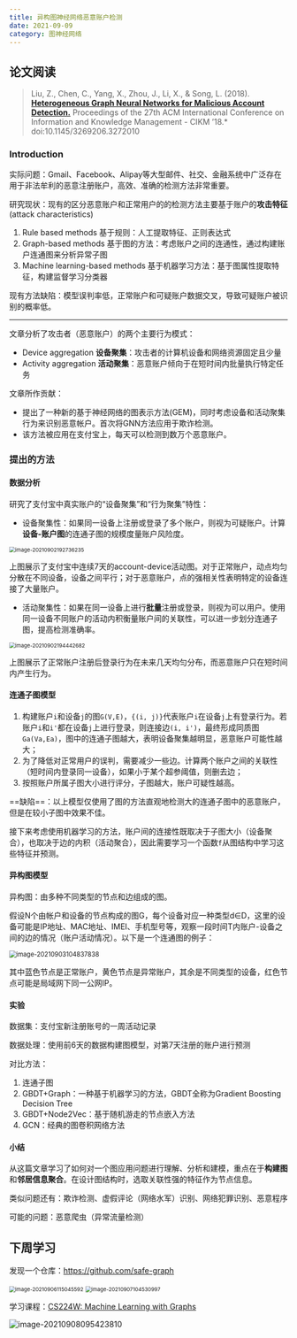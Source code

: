 ```yaml
---
title: 异构图神经网络恶意账户检测
date: 2021-09-09
category: 图神经网络
---
```


## 论文阅读

> Liu, Z., Chen, C., Yang, X., Zhou, J., Li, X., & Song, L. (2018). **[Heterogeneous Graph Neural Networks for Malicious Account Detection.](https://sci-hub.se/10.1145/3269206.3272010)** Proceedings of the 27th ACM International Conference on Information and Knowledge Management - CIKM ’18.* doi:10.1145/3269206.3272010

<!-- more -->

### Introduction

实际问题：Gmail、Facebook、Alipay等大型邮件、社交、金融系统中广泛存在用于非法牟利的恶意注册账户，高效、准确的检测方法非常重要。

研究现状：现有的区分恶意账户和正常用户的的检测方法主要基于账户的**攻击特征**(attack characteristics)

1. Rule based methods 基于规则：人工提取特征、正则表达式
2. Graph-based methods 基于图的方法：考虑账户之间的连通性，通过构建账户连通图来分析异常子图
3. Machine learning-based methods 基于机器学习方法：基于图属性提取特征，构建监督学习分类器

现有方法缺陷：模型误判率低，正常账户和可疑账户数据交叉，导致可疑账户被识别的概率低。

***

文章分析了攻击者（恶意账户）的两个主要行为模式：

* Device aggregation **设备聚集**：攻击者的计算机设备和网络资源固定且少量
* Activity aggregation **活动聚集**：恶意账户倾向于在短时间内批量执行特定任务

文章所作贡献：

* 提出了一种新的基于神经网络的图表示方法(GEM)，同时考虑设备和活动聚集行为来识别恶意帐户。首次将GNN方法应用于欺诈检测。
* 该方法被应用在支付宝上，每天可以检测到数万个恶意账户。

### 提出的方法

#### 数据分析

研究了支付宝中真实账户的“设备聚集”和“行为聚集”特性：

* 设备聚集性：如果同一设备上注册或登录了多个账户，则视为可疑账户。计算**设备-账户图**的连通子图的规模度量账户风险度。

<img src="https://cdn.jsdelivr.net/gh/juaran/juaran.github.io@image/typora/image-20210902192736235.png" alt="image-20210902192736235" style="zoom:67%;" />

上图展示了支付宝中连续7天的account-device活动图。对于正常账户，动点均匀分散在不同设备，设备之间平行；对于恶意账户，点的强相关性表明特定的设备连接了大量账户。

* 活动聚集性：如果在同一设备上进行**批量**注册或登录，则视为可以用户。使用同一设备不同账户的活动内积衡量账户间的关联性，可以进一步划分连通子图，提高检测准确率。

<img src="https://cdn.jsdelivr.net/gh/juaran/juaran.github.io@image/typora/image-20210902194442682.png" alt="image-20210902194442682" style="zoom:67%;" />

上图展示了正常账户注册后登录行为在未来几天均匀分布，而恶意账户只在短时间内产生行为。

#### 连通子图模型

1. 构建账户`i`和设备`j`的图`G(V,E)`，`{(i, j)}`代表账户`i`在设备`j`上有登录行为。若账户`i`和`i'`都在设备`j`上进行登录，则连接边`(i, i')`，最终形成同质图`Ga(Va,Ea)`，图中的连通子图越大，表明设备聚集越明显，恶意账户可能性越大；
2. 为了降低对正常用户的误判，需要减少一些边。计算两个账户之间的关联性（短时间内登录同一设备），如果小于某个超参阈值，则删去边；
3. 按照账户所属子图大小进行评分，子图越大，账户可疑性越高。

==缺陷==：以上模型仅使用了图的方法直观地检测大的连通子图中的恶意账户，但是在较小子图中效果不佳。

接下来考虑使用机器学习的方法，账户间的连接性既取决于子图大小（设备聚合），也取决于边的内积（活动聚合），因此需要学习一个函数`f`从图结构中学习这些特征并预测。

#### 异构图模型

异构图：由多种不同类型的节点和边组成的图。

假设N个由帐户和设备的节点构成的图G，每个设备对应一种类型d∈D，这里的设备可能是IP地址、MAC地址、IMEI、手机型号等，观察一段时间T内账户-设备之间的边的情况（账户活动情况）。以下是一个连通图的例子：

<img src="https://cdn.jsdelivr.net/gh/juaran/juaran.github.io@image/typora/image-20210903104837838.png" alt="image-20210903104837838" style="zoom: 80%;" />

其中蓝色节点是正常账户，黄色节点是异常账户，其余是不同类型的设备，红色节点可能是局域网下同一公网IP。

#### 实验

数据集：支付宝新注册账号的一周活动记录

数据处理：使用前6天的数据构建图模型，对第7天注册的账户进行预测

对比方法：

1. 连通子图
2. GBDT+Graph：一种基于机器学习的方法，GBDT全称为Gradient Boosting Decision Tree
3. GBDT+Node2Vec：基于随机游走的节点嵌入方法
4. GCN：经典的图卷积网络方法

#### 小结

从这篇文章学习了如何对一个图应用问题进行理解、分析和建模，重点在于**构建图**和**邻居信息聚合**。在设计图结构时，选取关联性强的特征作为节点信息。

类似问题还有：欺诈检测、虚假评论（网络水军）识别、网络犯罪识别、恶意程序

可能的问题：恶意爬虫（异常流量检测）



## 下周学习

发现一个仓库：https://github.com/safe-graph

<img src="https://cdn.jsdelivr.net/gh/juaran/juaran.github.io@image/typora/image-20210906115045592.png" alt="image-20210906115045592" style="zoom: 67%;" />

<img src="https://cdn.jsdelivr.net/gh/juaran/juaran.github.io@image/typora/image-20210907104530997.png" alt="image-20210907104530997" style="zoom: 67%;" />

学习课程：[CS224W: Machine Learning with Graphs](http://web.stanford.edu/class/cs224w/)

![image-20210908095423810](https://cdn.jsdelivr.net/gh/juaran/juaran.github.io@image/typora/image-20210908095423810.png)